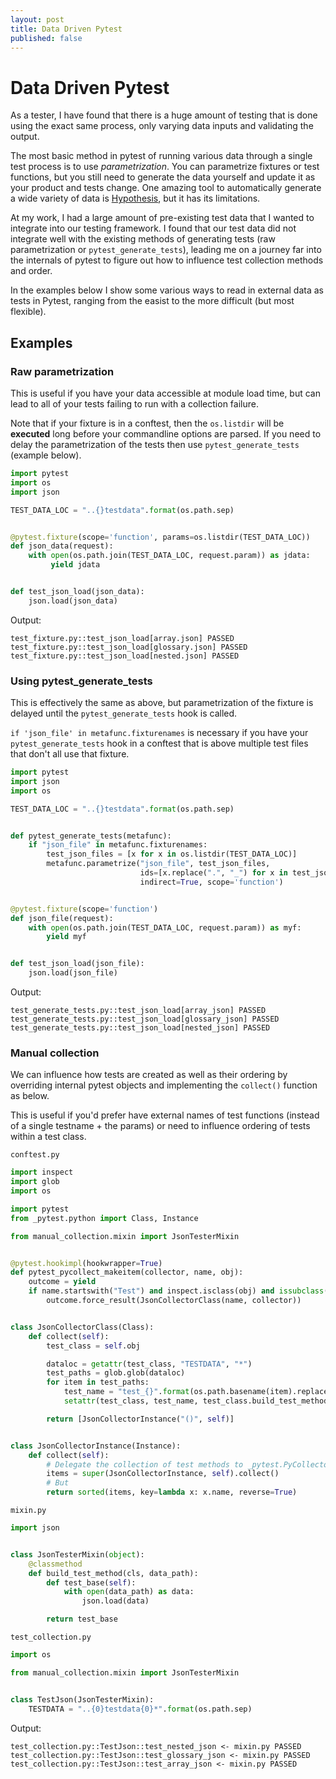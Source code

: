 ```yaml
---
layout: post
title: Data Driven Pytest
published: false
---
```


# Data Driven Pytest

As a tester, I have found that there is a huge amount of testing that is done using the exact same process, only varying data inputs and validating the output. 

The most basic method in pytest of running various data through a single test process is to use *parametrization*. You can parametrize fixtures or test functions, but you still need to generate the data yourself and update it as your product and tests change. One amazing tool to automatically generate a wide variety of data is [Hypothesis](https://hypothesis.readthedocs.io/en/latest/), but it has its limitations.

At my work, I had a large amount of pre-existing test data that I wanted to integrate into our testing framework. I found that our test data did not integrate well with the existing methods of generating tests (raw parametrization or ``pytest_generate_tests``), leading me on a journey far into the internals of pytest to figure out how to influence test collection methods and order. 


In the examples below I show some various ways to read in external data as tests in Pytest, ranging from the easist to the more difficult (but most flexible). 


## Examples

### Raw parametrization

This is useful if you have your data accessible at module load time, but can lead to 
all of your tests failing to run with a collection failure. 

Note that if your fixture is in a conftest, then the ``os.listdir`` will be **executed** long before 
your commandline options are parsed. If you need to delay the parametrization of the tests then use
``pytest_generate_tests`` (example below). 

```py
import pytest
import os
import json

TEST_DATA_LOC = "..{}testdata".format(os.path.sep)


@pytest.fixture(scope='function', params=os.listdir(TEST_DATA_LOC))
def json_data(request):
    with open(os.path.join(TEST_DATA_LOC, request.param)) as jdata:
         yield jdata


def test_json_load(json_data):
    json.load(json_data)

```

Output:
```
test_fixture.py::test_json_load[array.json] PASSED
test_fixture.py::test_json_load[glossary.json] PASSED
test_fixture.py::test_json_load[nested.json] PASSED
```

### Using pytest_generate_tests

This is effectively the same as above, but parametrization of the fixture is delayed until the ``pytest_generate_tests`` hook
is called. 

``if 'json_file' in metafunc.fixturenames`` is necessary if you have your ``pytest_generate_tests`` hook in a conftest that is above
multiple test files that don't all use that fixture. 

```py
import pytest
import json
import os

TEST_DATA_LOC = "..{}testdata".format(os.path.sep)


def pytest_generate_tests(metafunc):
    if "json_file" in metafunc.fixturenames:
        test_json_files = [x for x in os.listdir(TEST_DATA_LOC)]
        metafunc.parametrize("json_file", test_json_files,
                             ids=[x.replace(".", "_") for x in test_json_files],
                             indirect=True, scope='function')


@pytest.fixture(scope='function')
def json_file(request):
    with open(os.path.join(TEST_DATA_LOC, request.param)) as myf:
        yield myf


def test_json_load(json_file):
    json.load(json_file)

```

Output:
```
test_generate_tests.py::test_json_load[array_json] PASSED
test_generate_tests.py::test_json_load[glossary_json] PASSED
test_generate_tests.py::test_json_load[nested_json] PASSED
```

### Manual collection

We can influence how tests are created as well as their ordering by overriding internal pytest objects 
and implementing the ``collect()`` function as below. 

This is useful if you'd prefer have external names of test functions (instead of a single testname + the params) or need to influence ordering of tests within a test class.


``conftest.py``
```py
import inspect
import glob
import os

import pytest
from _pytest.python import Class, Instance

from manual_collection.mixin import JsonTesterMixin


@pytest.hookimpl(hookwrapper=True)
def pytest_pycollect_makeitem(collector, name, obj):
    outcome = yield
    if name.startswith("Test") and inspect.isclass(obj) and issubclass(obj, JsonTesterMixin):
        outcome.force_result(JsonCollectorClass(name, collector))


class JsonCollectorClass(Class):
    def collect(self):
        test_class = self.obj

        dataloc = getattr(test_class, "TESTDATA", "*")
        test_paths = glob.glob(dataloc)
        for item in test_paths:
            test_name = "test_{}".format(os.path.basename(item).replace(".", "_"))
            setattr(test_class, test_name, test_class.build_test_method(item))

        return [JsonCollectorInstance("()", self)]


class JsonCollectorInstance(Instance):
    def collect(self):
        # Delegate the collection of test methods to _pytest.PyCollector
        items = super(JsonCollectorInstance, self).collect()
        # But
        return sorted(items, key=lambda x: x.name, reverse=True)

```

``mixin.py``
```py
import json


class JsonTesterMixin(object):
    @classmethod
    def build_test_method(cls, data_path):
        def test_base(self):
            with open(data_path) as data:
                json.load(data)

        return test_base
```

``test_collection.py``
```py
import os

from manual_collection.mixin import JsonTesterMixin


class TestJson(JsonTesterMixin):
    TESTDATA = "..{0}testdata{0}*".format(os.path.sep)

```

Output:

```
test_collection.py::TestJson::test_nested_json <- mixin.py PASSED
test_collection.py::TestJson::test_glossary_json <- mixin.py PASSED
test_collection.py::TestJson::test_array_json <- mixin.py PASSED
```
